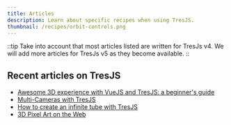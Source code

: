 ```yaml
---
title: Articles
description: Learn about specific recipes when using TresJS.
thumbnail: /recipes/orbit-controls.png
---
```


::tip
Take into account that most articles listed are written for TresJs v4. We will add more articles for TresJs v5 as they become available.
::

## Recent articles on TresJS 

- [Awesome 3D experience with VueJS and TresJS: a beginner's guide](https://www.thisdot.co/blog/awesome-3d-experience-with-vuejs-and-tresjs-a-beginners-guide)
- [Multi-Cameras with TresJS](https://medium.com/stackademic/multi-cameras-with-tresjs-26a54d06878e)
- [How to create an infinite tube with TresJS](https://medium.com/stackademic/how-to-create-an-infinite-tube-with-tresjs-e9ff4fc76e86)
- [3D Pixel Art on the Web](https://medium.com/@Jaimebboyjt/3d-pixel-art-on-the-web-f70fbf68fb4f)
